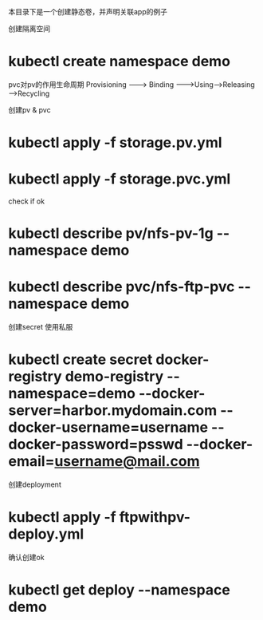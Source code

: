 本目录下是一个创建静态卷，并声明关联app的例子

创建隔离空间
# kubectl create namespace demo

pvc对pv的作用生命周期
Provisioning ——-> Binding ——–>Using——>Releasing——>Recycling

创建pv & pvc
# kubectl apply -f storage.pv.yml
# kubectl apply -f storage.pvc.yml 

check if ok
# kubectl describe pv/nfs-pv-1g --namespace demo
# kubectl describe pvc/nfs-ftp-pvc --namespace demo

创建secret 使用私服
# kubectl create secret docker-registry demo-registry --namespace=demo --docker-server=harbor.mydomain.com --docker-username=username --docker-password=psswd --docker-email=username@mail.com


创建deployment
# kubectl apply -f ftpwithpv-deploy.yml
确认创建ok
# kubectl get deploy --namespace demo
